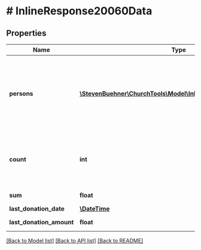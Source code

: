 # # InlineResponse20060Data

## Properties

Name | Type | Description | Notes
------------ | ------------- | ------------- | -------------
**persons** | [**\StevenBuehner\ChurchTools\Model\InlineResponse20018Person[]**](InlineResponse20018Person.md) | Contains either one element (a single donator) or two elements (donator and their spouse). | [optional]
**count** | **int** | Total number of donations in the specified accounting period. | [optional]
**sum** | **float** | Value is in cent. | [optional]
**last_donation_date** | [**\DateTime**](\DateTime.md) |  | [optional]
**last_donation_amount** | **float** | Value is in cent. | [optional]

[[Back to Model list]](../../README.md#models) [[Back to API list]](../../README.md#endpoints) [[Back to README]](../../README.md)
